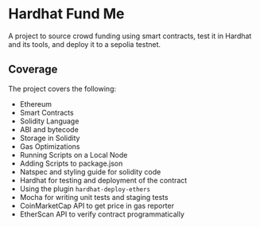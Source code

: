 # Hardhat Fund Me

A project to source crowd funding using smart contracts, test it in Hardhat and its tools, and deploy it to a sepolia testnet.

## Coverage

The project covers the following:

- Ethereum
- Smart Contracts
- Solidity Language
- ABI and bytecode
- Storage in Solidity
- Gas Optimizations
- Running Scripts on a Local Node
- Adding Scripts to package.json
- Natspec and styling guide for solidity code
- Hardhat for testing and deployment of the contract
- Using the plugin `hardhat-deploy-ethers`
- Mocha for writing unit tests and staging tests
- CoinMarketCap API to get price in gas reporter
- EtherScan API to verify contract programmatically
